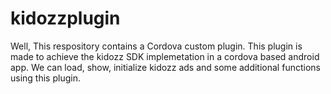 # kidozzplugin
Well, This respository contains a Cordova custom plugin. This plugin is made to achieve the kidozz SDK implemetation in a cordova based android app.
We can load, show, initialize kidozz ads and some additional functions using this plugin.
